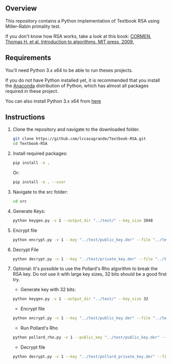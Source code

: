 ## Overview
This repository contains a Python implementation of Textbook RSA using Miller-Rabin primality test.

If you don't know how RSA works, take a look at this book: [CORMEN, Thomas H. et al. Introduction to algorithms. MIT press, 2009.](https://www.google.com/aclk?sa=L&ai=DChcSEwjfpuzMnarcAhVLWoYKHRGlCS4YABADGgJ2dQ&sig=AOD64_0f4syknDblF1b5gIop7EP6XBzExw&ctype=5&q=&ved=0ahUKEwjk--fMnarcAhXqzVkKHaodAkwQ9aACCDU&adurl=)

## Requirements
You'll need Python 3.x x64 to be able to run theses projects.

If you do not have Python installed yet, it is recommended that you install the [Anaconda](https://www.anaconda.com/download/) distribution of Python, which has almost all packages required in these project.

You can also install Python 3.x x64 from [here](https://www.python.org/downloads/)

## Instructions
1. Clone the repository and navigate to the downloaded folder.
    ```bash
    git clone https://github.com/lccasagrande/Textbook-RSA.git
    cd Textbook-RSA
    ```

2. Install required packages:
	```bash
	pip install -e .
	```
    Or:
	```bash
	pip install -e . --user
	```

3. Navigate to the src folder:
    ```bash
    cd src
    ```

4. Generate Keys:
    ```bash
    python keygen.py -v 1 --output_dir "../test/" --key_size 2048
    ```

5. Encrypt file
    ```bash
    python encrypt.py -v 1 --key "../test/public_key.der" --file "../test/text.txt"
    ```
6. Decrypt File
    ```bash
    python decrypt.py -v 1 --key "../test/private_key.der" --file "../test/text.txt"
    ```
7. Optional:
    It's possible to use the Pollard's Rho algorithm to break the RSA key. Do not use it with large key sizes, 32 bits should be a good first try.
    - Generate key with 32 bits:
    ```bash
    python keygen.py -v 1 --output_dir "../test/" --key_size 32
    ```
    - Encrypt file
    ```bash
    python encrypt.py -v 1 --key "../test/public_key.der" --file "../test/text.txt"
    ```
    - Run Pollard's Rho
    ```bash
    python pollard_rho.py -v 1 --public_key "../test/public_key.der" --output_dir "../test/"
    ```
    - Decrypt file
    ```bash
    python decrypt.py -v 1 --key "../test/pollard_private_key.der" --file "../test/text.txt"
    ```